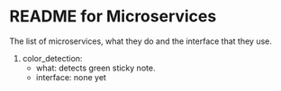 # README for Microservices

The list of microservices, what they do and the interface that they use.

1. color_detection:
    - what: detects green sticky note.
    - interface: none yet
